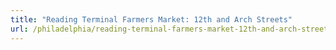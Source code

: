 ```yaml
---
title: "Reading Terminal Farmers Market: 12th and Arch Streets"
url: /philadelphia/reading-terminal-farmers-market-12th-and-arch-streets/
---
```

